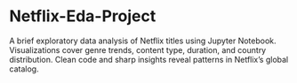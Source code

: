 # Netflix-Eda-Project
A brief exploratory data analysis of Netflix titles using Jupyter Notebook. Visualizations cover genre trends, content type, duration, and country distribution. Clean code and sharp insights reveal patterns in Netflix’s global catalog.
